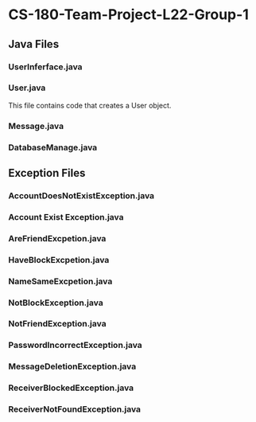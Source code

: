 # CS-180-Team-Project-L22-Group-1
## Java Files
### UserInferface.java

### User.java 
This file contains code that creates a User object.

### Message.java

### DatabaseManage.java


## Exception Files

### AccountDoesNotExistException.java
### Account Exist Exception.java
### AreFriendExcpetion.java
### HaveBlockExcpetion.java
### NameSameExcpetion.java
### NotBlockException.java
### NotFriendException.java
### PasswordIncorrectException.java
### MessageDeletionException.java
### ReceiverBlockedException.java
### ReceiverNotFoundException.java
